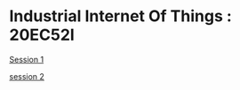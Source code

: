 # Industrial Internet Of Things : 20EC52I

[Session 1](https://skilldisk.github.io/IIOT_20EC52I_DEC_2022/)

[session 2](https://skilldisk.github.io/IIOT_20EC52I_DEC_2022/session_2.html)